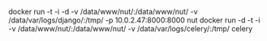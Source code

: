 docker run -t -i -d -v /data/www/nut/:/data/www/nut/ -v /data/var/logs/django/:/tmp/ -p 10.0.2.47:8000:8000 nut
docker run -d  -t -i -v /data/www/nut/:/data/www/nut/ -v /data/var/logs/celery/:/tmp/ celery
